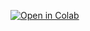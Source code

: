 [![Open in Colab](https://colab.research.google.com/assets/colab-badge.svg)](https://github.com/hollen789/U-Net-Brain-Tumor-Detection/blob/main/COMP3106_finalproj.ipynb)
